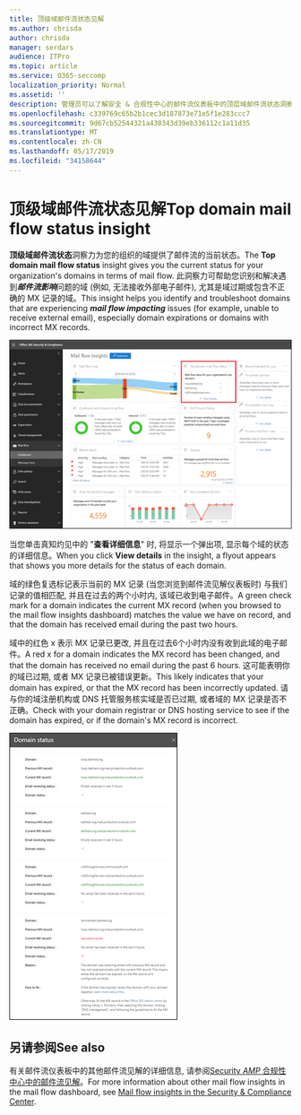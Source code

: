 ```yaml
---
title: 顶级域邮件流状态见解
ms.author: chrisda
author: chrisda
manager: serdars
audience: ITPro
ms.topic: article
ms.service: O365-seccomp
localization_priority: Normal
ms.assetid: ''
description: 管理员可以了解安全 & 合规性中心的邮件流仪表板中的顶层域邮件流状态洞察力。
ms.openlocfilehash: c339769c65b2b1cec3d187873e71e5f1e283ccc7
ms.sourcegitcommit: 9d67cb52544321a430343d39eb336112c1a11d35
ms.translationtype: MT
ms.contentlocale: zh-CN
ms.lasthandoff: 05/17/2019
ms.locfileid: "34158644"
---
```

# <a name="top-domain-mail-flow-status-insight"></a><span data-ttu-id="90e4a-103">顶级域邮件流状态见解</span><span class="sxs-lookup"><span data-stu-id="90e4a-103">Top domain mail flow status insight</span></span>

<span data-ttu-id="90e4a-104">**顶级域邮件流状态**洞察力为您的组织的域提供了邮件流的当前状态。</span><span class="sxs-lookup"><span data-stu-id="90e4a-104">The **Top domain mail flow status** insight gives you the current status for your organization's domains in terms of mail flow.</span></span> <span data-ttu-id="90e4a-105">此洞察力可帮助您识别和解决遇到***邮件流影响***问题的域 (例如, 无法接收外部电子邮件), 尤其是域过期或包含不正确的 MX 记录的域。</span><span class="sxs-lookup"><span data-stu-id="90e4a-105">This insight helps you identify and troubleshoot domains that are experiencing ***mail flow impacting*** issues (for example, unable to receive external email), especially domain expirations or domains with incorrect MX records.</span></span>

![Security & 合规性中心的邮件流仪表板中的顶级域流状态洞察力](media/domain-mail-flow-status-selected.png)

<span data-ttu-id="90e4a-107">当您单击真知灼见中的 "**查看详细信息**" 时, 将显示一个弹出项, 显示每个域的状态的详细信息。</span><span class="sxs-lookup"><span data-stu-id="90e4a-107">When you click **View details** in the insight, a flyout appears that shows you more details for the status of each domain.</span></span>

<span data-ttu-id="90e4a-108">域的绿色复选标记表示当前的 MX 记录 (当您浏览到邮件流见解仪表板时) 与我们记录的值相匹配, 并且在过去的两个小时内, 该域已收到电子邮件。</span><span class="sxs-lookup"><span data-stu-id="90e4a-108">A green check mark for a domain indicates the current MX record (when you browsed to the mail flow insights dashboard) matches the value we have on record, and that the domain has received email during the past two hours.</span></span>

<span data-ttu-id="90e4a-109">域中的红色 x 表示 MX 记录已更改, 并且在过去6个小时内没有收到此域的电子邮件。</span><span class="sxs-lookup"><span data-stu-id="90e4a-109">A red x for a domain indicates the MX record has been changed, and that the domain has received no email during the past 6 hours.</span></span> <span data-ttu-id="90e4a-110">这可能表明你的域已过期, 或者 MX 记录已被错误更新。</span><span class="sxs-lookup"><span data-stu-id="90e4a-110">This likely indicates that your domain has expired, or that the MX record has been incorrectly updated.</span></span> <span data-ttu-id="90e4a-111">请与你的域注册机构或 DNS 托管服务核实域是否已过期, 或者域的 MX 记录是否不正确。</span><span class="sxs-lookup"><span data-stu-id="90e4a-111">Check with your domain registrar or DNS hosting service to see if the domain has expired, or if the domain's MX record is incorrect.</span></span>

![顶级域流状态洞察力中的详细信息浮出控件](media/domain-mail-flow-status-flyout.png)

## <a name="see-also"></a><span data-ttu-id="90e4a-113">另请参阅</span><span class="sxs-lookup"><span data-stu-id="90e4a-113">See also</span></span>

<span data-ttu-id="90e4a-114">有关邮件流仪表板中的其他邮件流见解的详细信息, 请参阅[Security _AMP_ 合规性中心中的邮件流见解](mail-flow-insights-v2.md)。</span><span class="sxs-lookup"><span data-stu-id="90e4a-114">For more information about other mail flow insights in the mail flow dashboard, see [Mail flow insights in the Security & Compliance Center](mail-flow-insights-v2.md).</span></span>
